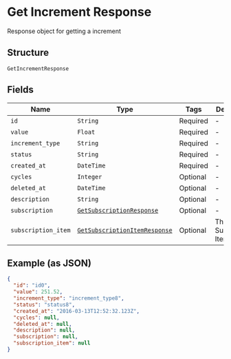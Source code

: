 
# Get Increment Response

Response object for getting a increment

## Structure

`GetIncrementResponse`

## Fields

| Name | Type | Tags | Description |
|  --- | --- | --- | --- |
| `id` | `String` | Required | - |
| `value` | `Float` | Required | - |
| `increment_type` | `String` | Required | - |
| `status` | `String` | Required | - |
| `created_at` | `DateTime` | Required | - |
| `cycles` | `Integer` | Optional | - |
| `deleted_at` | `DateTime` | Optional | - |
| `description` | `String` | Optional | - |
| `subscription` | [`GetSubscriptionResponse`](../../doc/models/get-subscription-response.md) | Optional | - |
| `subscription_item` | [`GetSubscriptionItemResponse`](../../doc/models/get-subscription-item-response.md) | Optional | The Subscription Item |

## Example (as JSON)

```json
{
  "id": "id0",
  "value": 251.52,
  "increment_type": "increment_type8",
  "status": "status8",
  "created_at": "2016-03-13T12:52:32.123Z",
  "cycles": null,
  "deleted_at": null,
  "description": null,
  "subscription": null,
  "subscription_item": null
}
```

